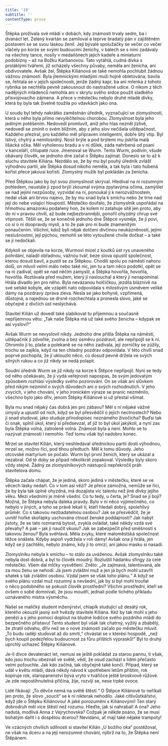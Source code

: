 ```yaml
---
title: '19'
subtitle: ''
contentType: prose
---
```


<section>

Štěpka prožívala své mládí v dobách, kdy známosti trvaly sedm, ba i dvanáct let. Zelený kvartán se zamiloval a teprve bradatý pán v zajištěném postavení se se svou láskou ženil. Její bývalé spolužačky se večer co večer vláčely po korze se svými budoucími ženichy, v bálech se s nimi zadávaly na všechny tance, nosily v medailónech jejich kadeře a miniaturní podobizny – až na Božku Karbanovou. Tato vytáhlá, cudná dívka s proláklými tvářemi, jíž scházely všechny půvaby, neměla ani ženicha, ani obdivovatele. Avšak žel, Štěpka Kiliánová se také nemohla pochlubit žádnou vážnou známostí. Byla jilemnickými mladými muži hojně obletována, bavila se, řehtala se v jejich společnosti, jenže žádný kapr, ba ani mřenka z tohoto rybníka se nechtěla pevně zakousnout do nastražené udice. O nikom z těch nadějných mládenců nemohla ani v skrytu svého srdce použít sladkého přisvojovacího zájmena. A přece v městečku nebylo druhé mladé dívky, která by byla tak živelně toužila po vdavkách jako ona.

U soudu byl tehdy nakrátko zaměstnán úředník, vyznačující se zlomyslností, která u něho byla přímo nevyléčitelnou chorobou. Zlomyslnost byla jeho jediným potěšením. Nedovedl promluvit, aniž jeho hlas nezněl jízlivě, nedovedl se zmínit o svém bližním, aby z jeho slov nečišela uštěpačnost. Každého přezíral, pro každého měl připraven inteligentní, dobře šitý vtip. Byl lstivý, chytrý a nemilosrdný. Nosil brýle a pod brýlemi mu jiskřila malá lišácká očka. Měl vyholenou bradu a v ní důlek, záda nahrbená od psaní v kanceláři, chlupaté ruce. Jmenoval se Wurm. Tento Wurm, podivín, všude obávaný člověk, se jednoho dne začal o Štěpku zajímat. Doneslo se to až k sluchu stavitele Kiliána. Nezdálo se, že by mu byl pouhý úředník zvlášť výhodnou partií, ale Štěpka dosud nikoho neměla, a tak byla i tato hubená kořist přece jakousi kořistí. Zlomyslný mužík byl pokládán za ženicha.

Před Štěpkou jako by byl svou zlomyslnost skrýval. Hledíval na ni rozumným pohledem, neustále ji zpod brýlí zkoumal svýma zpytavýma očima, zamýšlel se nad jejími nezpůsoby, vyzvídal na ní, ponoukal ji k nerozvážnostem, nedal však ani brvou najevo, že by mu snad byla k smíchu nebo že trne nad její do nebe volající hloupostí. Městečko doufalo, že zlomyslník uspořádal na hřmotnou amazonku podařený hon, že kolem ní zatahuje sítě jen proto, aby do ní v pravou chvíli, až bude nejbezbrannější, ponořil ohyzdný chrup své vtipnosti. Těšili se, že se konečně jednoho dne Štěpce vysměje, že jí poví, co si o ní doopravdy myslí, a to že pak pro ni bude znamenitým ponaučením. Všichni, kdož byli nějak dotčeni dívčinou neukázněností, jejími neslušnostmi, její pýchou, nemohli se této vytoužené chvíle dočkat – a také se jí nedočkali.

Kdykoli se objevila na korze, Wurmovi mizel z koutků úst rys unaveného pohrdání, naladil obřadnou, vážnou tvář, beze slova opustil společnost, kterou dosud bavil, a pustil se za Štěpkou. Chodili spolu po náměstí nahoru dolů, on mluvil velmi málo nebo také nic, jen tu a tam něco podotkl, opět se na ni zadíval, opět se nad něčím zamyslil, a Štěpka hovořila, hovořila, hovořila. Roztávala před mužem, který jí naslouchal a který ji nenapomínal. Hrála divadlo jen pro něho. Byla nevázanou holčičkou, jezdila bláznivě na své selské kobyle, ale vzápětí nato odpovídala s milostivým úsměvem veliké dámy na pozdravy zprava zleva. Nesla se jako bohyně, vzpřímená, důstojná, a najednou se drsně rozchechtala a pronesla slovo, jaké se obyčejně z dívčích úst neslýchává.

Stavitel Kilián už dovedl také slabikovat tu příjemnou a současně nepříjemnou větu: „Tak naše Štěpka má už také svého ženicha – kdypak se asi vysloví?“

Avšak Wurm se nevyslovil nikdy. Jednoho dne přišla Štěpka na náměstí, uštěpačník ji zdvořile, zvolna a bez úsměvu pozdravil, ale nepřipojil se k ní. Ohromilo ji to, plaše a polekaně se na něho zadívala, její zorničky se zúžily, trochu se zajíkla, když na ten chladný pozdrav odpovídala. V této chvíli snad poprvé pochopila, že jí uklouzlo něco, co dosud pevně držela ve svých silných rukou a co již nikdy se nedá polapit.

Soudní úředník Wurm se již nikdy na korze k Štěpce nepřipojil. Nyní se tedy od něho očekávalo, že ji vydá veřejnosti napospas, že svým jedovatým způsobem rozhlásí výsledky svého pozorování. On se však ani slůvkem před nikým nezmínil o svých důvodech ani o svých rozhodnutích. V jeho zvycích, v jeho chování, v jeho ironickém výraze se pranic nezměnilo, všechno bylo jako dřív, jenom Štěpky Kiliánové si už přestal všímat.

Byla mu snad nějaký čas dobrá jen pro zábavu? Měl s ní nějaké vážné úmysly a upustil od nich, když se byl přesvědčil o jejích nectnostech? Nebo ji snad studoval, jako studuje přírodopisec neznámého živočicha? Buďsi tak či onak, splnil úkol, který si předsevzal, ať již to byl úkol jakýkoli, a nyní zas byla Štěpka volná, zatroleně volná. Známost byla a není. Mohlo se to nazývat známostí i nemohlo. Teď tomu však byl nadobro konec.

Mrzel se stavitel Kilián, který neshledával úřednickou partii dosti výhodnou, mrzel se, možno říci, pod tíhou předtuch. Měl k tomu důvody. Jeho otcovské martyrium se počalo. Wurm byl první ženich, který se ukázal a nezabral. Od té doby se případ několikrát zopakoval. Výsledky byly skoro vždy stejné. Žádný ze zlomyslníkových nástupců nepřekročil práh stavitelova domu.

Štěpka začala chápat, že je jediná, skoro jediná v městečku, které se ve věcech lásky nedaří. Co v tom asi vězí? Je přece zámožná, nemůže se říci, že by byla tak úplně ohyzdná, má dozajista víc talentu než jiné dívky jejího věku. Mezi všedními je méně všední. Co tu tedy, u čerta, je? Snad se jí bojí? Možná, že Štěpka nebyla daleka pravdy. Bylo v ní něco výjimečného, co nebylo v jiných, a toho se právě lekali ti, kteří hledali dobrý, spolehlivý průměr. Co s takovou nezbadatelnou osobou? Jak se přesvědčit, že je uvnitř hořké skořápky uschována ctnost ženské poddajnosti? Jak nabýt jistoty, že se tato rozmarná bytost, zvyklá ovládat, také někdy vzdá své převahy? A pak – jak ji naučit vkusu? Jak se zabezpečit před směšností s takovou ženou? Byla svéhlavá. Měla zvyky, které maloměstská společnost těžce snášela. Kdyby aspoň vydržela v roli dámy! Avšak ona ji hrála, jen když se jí zachtělo, nebylo známo, kdy ji to omrzí, ani jakou masku si nasadí.

Zlomyslníku nebyla k smíchu – to stálo za uváženou. Avšak zlomyslníku také nebyla dost dobrá, a byl to člověk moudrý. Rozluštil hádanku sfingy za celé městečko. Všem dal mlčky vysvětlení. Znělo: „Je zajímavá, talentovaná, ale za mou ženu se nehodí. Já jsem zvláštní muž a jen já bych mohl uzavřít sňatek s tak zvláštní osobou. Vzdal jsem se však toho plánu.“ A když se svého plánu vzdal muž rozumný a nevšední, jak by si byl mohl troufat o něco podobného se pokusit člověk prostřední? Všichni prostřední, kteří se ovšem o sobě domnívali, že jsou moudří, jednali podle tichého příkladu uznávaného mistra výsměchu.

Našel se maličký student inženýrství, chlapík studující už desátý rok, kterého okouzlil jasný svit hvězdy stavitele Kiliána. Kéž by tak mohl s jeho penězi a s jeho pomocí doplout na bludné lodičce svého pozdního mládí do bezpečného přístavu! Tento student byl však tak chatrný, vyžilý a zbabělý, že ztratil odvahu, dřív než se o nové známosti začalo po městečku mluvit. „To budu raději studovat až do smrti,“ chvástal se v kterési hospodě, „než bych koupil podezřelou budoucnost za fůru příštích výprasků!“ Byl to druhý uprchlý uchazeč Štěpky Kiliánové.

Je-li dívce devatenáct let, nemusí se ještě pokládat za starou pannu, ti však, kdo jsou trochu obeznalí ve světě, vědí, že osud zachází s lidmi přečasto velmi poťouchle. Jak kdo začíná, tak obyčejně také končí. Případ, který se udál v květu mládí, dává někdy návod k upotřebení letům příštím, rok kopíruje rok, staropanenství bývá vryto v tvářičce ještě broskvově růžové. Je zde nepostihnutelná příčina, žije, rozvíjí se, nese trpké ovoce.

Lidé říkávají: „To děvče nemá na světě štěstí.“ O Štěpce Kiliánové to neříkali jen proto, že slovo „soucit“ se k ní nikterak nehodilo. Jaké citlivůstkářství, když jde o Štěpku Kiliánovou! A jaké porozumění s Kiliánovými! Ten starý dobrodruh měl více štěstí než rozumu. Hleďte, jak si nahrabal! A ona? Jeho nadutá, modlivá Anna z Vejrychovska? Cožpak je někde psáno, že se musí bohatým dařit i s dospělou dcerou? Nevídáno, ať mají také nějaké trampoty!

Ve vzácných chvílích sdílnosti si stavitel Kilián „U božího oka“ postěžoval, ne však na dceru a na její nerozumné chování, nýbrž na to, že Štěpka není Štěpánem.

</section>
